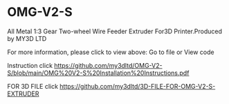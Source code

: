 # OMG-V2-S
All Metal 1:3 Gear Two-wheel Wire Feeder Extruder For3D Printer.Produced by MY3D LTD

For more information, please click to view above: Go to file  or View code

Instruction click  https://github.com/my3dltd/OMG-V2-S/blob/main/OMG%20V2-S%20Installation%20Instructions.pdf


FOR 3D FILE click  https://github.com/my3dltd/3D-FILE-FOR-OMG-V2-S-EXTRUDER
